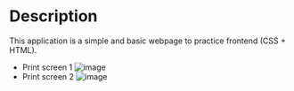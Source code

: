 # Description
This application is a simple and basic webpage to practice frontend (CSS + HTML).
* Print screen 1
![image](https://github.com/Ana-Iordache/booking-page/assets/100632281/b6243398-06d3-435e-9c8f-62090b90da69)
* Print screen 2
![image](https://github.com/Ana-Iordache/booking-page/assets/100632281/48944195-1b78-4025-a024-81e5d60d83d2)
